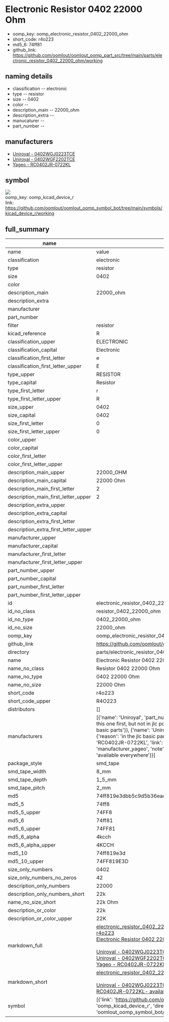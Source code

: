 # Electronic Resistor 0402 22000 Ohm

  
* oomp_key: oomp_electronic_resistor_0402_22000_ohm 
* short_code: r4o223
* md5_6: 74ff81  
* github_link: https://github.com/oomlout/oomlout_oomp_part_src/tree/main/parts/electronic_resistor_0402_22000_ohm/working  
## naming details
* classification -- electronic
* type -- resistor
* size -- 0402
* color -- 
* description_main -- 22000_ohm
* description_extra -- 
* manucaturer -- 
* part_number -- 


## manufacturers
* [Uniroyal - 0402WGJ0223TCE]()  
* [Uniroyal - 0402WGF2202TCE]()  
* [Yageo - RC0402JR-0722KL](https://www.yageo.com/en/Chart/Download/pdf/RC0402JR-0722KL)  

## symbol

![](symbol/{index}/working/working_600.png)  
oomp_key: oomp_kicad_device_r  
link: https://github.com/oomlout/oomlout_oomp_symbol_bot/tree/main/symbols/kicad_device_r/working  


## full_summary
| name | value | 
| --- | --- | 
| name | value | 
| classification | electronic | 
| type | resistor | 
| size | 0402 | 
| color |  | 
| description_main | 22000_ohm | 
| description_extra |  | 
| manufacturer |  | 
| part_number |  | 
| filter | resistor | 
| kicad_reference | R | 
| classification_upper | ELECTRONIC | 
| classification_capital | Electronic | 
| classification_first_letter | e | 
| classification_first_letter_upper | E | 
| type_upper | RESISTOR | 
| type_capital | Resistor | 
| type_first_letter | r | 
| type_first_letter_upper | R | 
| size_upper | 0402 | 
| size_capital | 0402 | 
| size_first_letter | 0 | 
| size_first_letter_upper | 0 | 
| color_upper |  | 
| color_capital |  | 
| color_first_letter |  | 
| color_first_letter_upper |  | 
| description_main_upper | 22000_OHM | 
| description_main_capital | 22000 Ohm | 
| description_main_first_letter | 2 | 
| description_main_first_letter_upper | 2 | 
| description_extra_upper |  | 
| description_extra_capital |  | 
| description_extra_first_letter |  | 
| description_extra_first_letter_upper |  | 
| manufacturer_upper |  | 
| manufacturer_capital |  | 
| manufacturer_first_letter |  | 
| manufacturer_first_letter_upper |  | 
| part_number_upper |  | 
| part_number_capital |  | 
| part_number_first_letter |  | 
| part_number_first_letter_upper |  | 
| id | electronic_resistor_0402_22000_ohm | 
| id_no_class | resistor_0402_22000_ohm | 
| id_no_type | 0402_22000_ohm | 
| id_no_size | 22000_ohm | 
| oomp_key | oomp_electronic_resistor_0402_22000_ohm | 
| github_link | https://github.com/oomlout/oomlout_oomp_part_src/tree/main/parts/electronic_resistor_0402_22000_ohm/working | 
| directory | parts/electronic_resistor_0402_22000_ohm | 
| name | Electronic Resistor 0402 22000 Ohm | 
| name_no_class | Resistor 0402 22000 Ohm | 
| name_no_type | 0402 22000 Ohm | 
| name_no_size | 22000 Ohm | 
| short_code | r4o223 | 
| short_code_upper | R4O223 | 
| distributors | [] | 
| manufacturers | [{'name': 'Uniroyal', 'part_number': '0402WGJ0223TCE', 'link': '', 'id': 'manufacturer_uniroyal', 'note': {'reason': 'did this one first, but not in jlc pcb basic parts and 1 percent are and they are the same price', 'reason_short': 'not in jlc basic parts'}}, {'name': 'Uniroyal', 'part_number': '0402WGF2202TCE', 'link': '', 'id': 'manufacturer_uniroyal', 'note': {'reason': 'in the jlc basic parts catalogue', 'reason_short': 'jlc basic part'}}, {'name': 'Yageo', 'part_number': 'RC0402JR-0722KL', 'link': 'https://www.yageo.com/en/Chart/Download/pdf/RC0402JR-0722KL', 'id': 'manufacturer_yageo', 'note': {'reason': 'yageo is a commonly cross referenced part number', 'reason_short': 'available everywhere'}}] | 
| package_style | smd_tape | 
| smd_tape_width | 8_mm | 
| smd_tape_depth | 1_5_mm | 
| smd_tape_pitch | 2_mm | 
| md5 | 74ff819e3dbb5c9d5b36eac9b1607055 | 
| md5_5 | 74ff8 | 
| md5_5_upper | 74FF8 | 
| md5_6 | 74ff81 | 
| md5_6_upper | 74FF81 | 
| md5_6_alpha | 4kcch | 
| md5_6_alpha_upper | 4KCCH | 
| md5_10 | 74ff819e3d | 
| md5_10_upper | 74FF819E3D | 
| size_only_numbers | 0402 | 
| size_only_numbers_no_zeros | 42 | 
| description_only_numbers | 22000 | 
| description_only_numbers_short | 22k | 
| name_no_size_short | 22k Ohm | 
| description_or_color | 22k | 
| description_or_color_upper | 22K | 
| markdown_full | [electronic_resistor_0402_22000_ohm](https://github.com/oomlout/oomlout_oomp_part_src/tree/main/parts/electronic_resistor_0402_22000_ohm/working)<br>[r4o223](https://github.com/oomlout/oomlout_oomp_part_src/tree/main/parts/electronic_resistor_0402_22000_ohm/working)<br>[Electronic Resistor 0402 22000 Ohm](https://github.com/oomlout/oomlout_oomp_part_src/tree/main/parts/electronic_resistor_0402_22000_ohm/working)<br><br>[Uniroyal - 0402WGJ0223TCE- not in jlc basic parts]() [(L)  ](https://www.lcsc.com/search?q=0402WGJ0223TCE)[(D)  ](https://www.digikey.com/en/products?keywords=0402WGJ0223TCE)[(M)  ](https://www.mouser.com/Search/Refine?Keyword=0402WGJ0223TCE)[(N)  ](https://www.newark.com/search?st=0402WGJ0223TCE)[(SZ)  ](https://so.szlcsc.com/global.html?k=0402WGJ0223TCE)<br>[Uniroyal - 0402WGF2202TCE- jlc basic part]() [(L)  ](https://www.lcsc.com/search?q=0402WGF2202TCE)[(D)  ](https://www.digikey.com/en/products?keywords=0402WGF2202TCE)[(M)  ](https://www.mouser.com/Search/Refine?Keyword=0402WGF2202TCE)[(N)  ](https://www.newark.com/search?st=0402WGF2202TCE)[(SZ)  ](https://so.szlcsc.com/global.html?k=0402WGF2202TCE)<br>[Yageo - RC0402JR-0722KL- available everywhere](https://www.yageo.com/en/Chart/Download/pdf/RC0402JR-0722KL) [(L)  ](https://www.lcsc.com/search?q=RC0402JR-0722KL)[(D)  ](https://www.digikey.com/en/products?keywords=RC0402JR-0722KL)[(M)  ](https://www.mouser.com/Search/Refine?Keyword=RC0402JR-0722KL)[(N)  ](https://www.newark.com/search?st=RC0402JR-0722KL)[(SZ)  ](https://so.szlcsc.com/global.html?k=RC0402JR-0722KL)<br> | 
| markdown_short | [electronic_resistor_0402_22000_ohm](https://github.com/oomlout/oomlout_oomp_part_src/tree/main/parts/electronic_resistor_0402_22000_ohm/working)<br><br>[Uniroyal - 0402WGJ0223TCE- not in jlc basic parts]()[Uniroyal - 0402WGF2202TCE- jlc basic part]()[Yageo - RC0402JR-0722KL- available everywhere](https://www.yageo.com/en/Chart/Download/pdf/RC0402JR-0722KL) | 
| symbol | [{'link': 'https://github.com/oomlout/oomlout_oomp_symbol_bot/tree/main/symbols/kicad_device_r', 'oomp_key': 'oomp_kicad_device_r', 'directory': 'oomlout_oomp_symbol_bot/symbols/kicad_device_r//working/working.kicad_sym', 'index': 0}] | 

